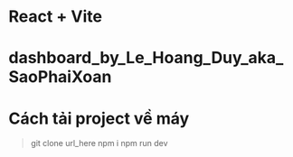 # React + Vite

# dashboard_by_Le_Hoang_Duy_aka_SaoPhaiXoan

# Cách tải project về máy

> git clone url_here
> npm i
> npm run dev
